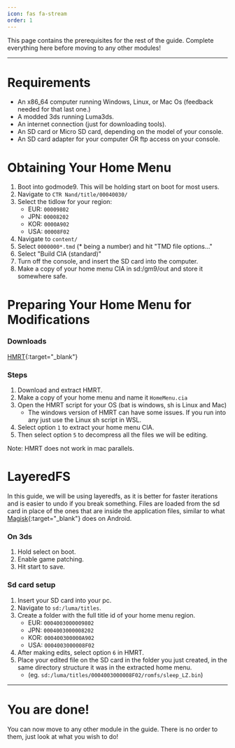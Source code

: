 ```yaml
---
icon: fas fa-stream
order: 1
---
```

This page contains the prerequisites for the rest of the guide. Complete everything here before moving to any other modules!

---
# Requirements
- An x86_64 computer running Windows, Linux, or Mac Os (feedback needed for that last one.) 
- A modded 3ds running Luma3ds. 
- An internet connection (just for downloading tools). 
- An SD card or Micro SD card, depending on the model of your console.
- An SD card adapter for your computer OR ftp access on your console. 
  
  
  
# Obtaining Your Home Menu
1. Boot into godmode9. This will be holding start on boot for most users. 
2. Navigate to `CTR Nand/title/00040030/`
3. Select the tidlow for your region:
    - EUR: `00009802`
    - JPN: `00008202`
    - KOR: `0000A902`
    - USA: `00008F02`
4. Navigate to `content/`
5. Select `0000000*.tmd` (\* being a number) and hit "TMD file options..."
6. Select "Build CIA (standard)" 
7. Turn off the console, and insert the SD card into the computer.
8. Make a copy of your home menu CIA in sd:/gm9/out and store it somewhere safe.
  
  
  
# Preparing Your Home Menu for Modifications

### Downloads
[HMRT](https://github.com/schrmh/HMRT){:target="_blank"}
    
### Steps    
1. Download and extract HMRT. 
2. Make a copy of your home menu and name it `HomeMenu.cia`
3. Open the HMRT script for your OS (bat is windows, sh is Linux and Mac) 
    - The windows version of HMRT can have some issues. If you run into any just use the Linux sh script in WSL. 
4. Select option `1` to extract your home menu CIA. 
5. Then select option `5` to decompress all the files we will be editing.

Note: HMRT does not work in mac parallels.
  
  
  
# LayeredFS
In this guide, we will be using layeredfs, as it is better for faster iterations and is easier to undo if you break something. Files are loaded from the sd card in place of the ones that are inside the application files, similar to what [Magisk](https://github.com/topjohnwu/Magisk){:target="_blank"} does on Android.

### On 3ds
1. Hold select on boot. 
2. Enable game patching.
3. Hit start to save. 

### Sd card setup
1. Insert your SD card into your pc.
2. Navigate to `sd:/luma/titles`.
3. Create a folder with the full title id of your home menu region.
	- EUR: `0004003000009802`
	- JPN: `0004003000008202`
	- KOR: `000400300000A902`
	- USA: `0004003000008F02`
4. After making edits, select option `6` in HMRT.
5. Place your edited file on the SD card in the folder you just created, in the same directory structure it was in the extracted home menu.
	- (eg. `sd:/luma/titles/0004003000008F02/romfs/sleep_LZ.bin`)

---

# You are done!
You can now move to any other module in the guide. There is no order to them, just look at what you wish to do!
